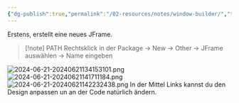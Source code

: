 ```yaml
---
{"dg-publish":true,"permalink":"/02-resources/notes/window-builder/","tags":["code/java/tools","GUI"],"updated":"2024-10-25T08:46:14.976+02:00"}
---
```


Erstens, erstellt eine neues JFrame.
> [!note] PATH
> Rechtsklick in der Package -> New -> Other -> JFrame auswählen -> Name eingeben

![2024-06-21-20240621134153101.png](/img/user/02%20-%20RESOURCES/Files/2024-06-21-20240621134153101.png)
![2024-06-21-20240621141711184.png](/img/user/02%20-%20RESOURCES/Files/2024-06-21-20240621141711184.png)
![2024-06-21-20240621142232438.png](/img/user/02%20-%20RESOURCES/Files/2024-06-21-20240621142232438.png)
In der Mittel Links kannst du den Design anpassen un an der Code natürlich ändern. 
